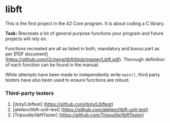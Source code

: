 # libft

This is the first project in the 42 Core program. It is about coding a C library. 

**Task:** Rrecreate a lot of general purpose functions your program and future projects will rely on. 

Functions recreated are all as listed in both, mandatory and bonus part as per [PDF document] (https://github.com/j2cheng/libft/blob/master/Libft.pdf). 
Thorough definition of each function can be found in the manual.

While attempts have been made to independently write `main()`, third party testers have also been used to ensure functions are robust. 

### Third-party testers
1. [jtoty/Libftest] (https://github.com/jtoty/Libftest)
2. [alelievr/libft-unit-test] (https://github.com/alelievr/libft-unit-test)
3. [Tripouille/libftTester] (https://github.com/Tripouille/libftTester)
